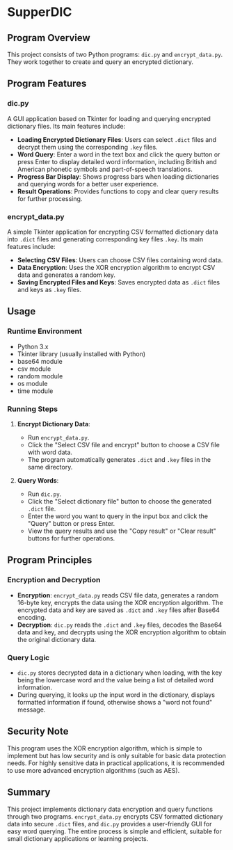 # SupperDIC

## Program Overview

This project consists of two Python programs: `dic.py` and `encrypt_data.py`. They work together to create and query an encrypted dictionary.

## Program Features

### dic.py

A GUI application based on Tkinter for loading and querying encrypted dictionary files. Its main features include:

- **Loading Encrypted Dictionary Files**: Users can select `.dict` files and decrypt them using the corresponding `.key` files.
- **Word Query**: Enter a word in the text box and click the query button or press Enter to display detailed word information, including British and American phonetic symbols and part-of-speech translations.
- **Progress Bar Display**: Shows progress bars when loading dictionaries and querying words for a better user experience.
- **Result Operations**: Provides functions to copy and clear query results for further processing.

### encrypt_data.py

A simple Tkinter application for encrypting CSV formatted dictionary data into `.dict` files and generating corresponding key files `.key`. Its main features include:

- **Selecting CSV Files**: Users can choose CSV files containing word data.
- **Data Encryption**: Uses the XOR encryption algorithm to encrypt CSV data and generates a random key.
- **Saving Encrypted Files and Keys**: Saves encrypted data as `.dict` files and keys as `.key` files.

## Usage

### Runtime Environment

- Python 3.x
- Tkinter library (usually installed with Python)
- base64 module
- csv module
- random module
- os module
- time module

### Running Steps

1. **Encrypt Dictionary Data**:
   - Run `encrypt_data.py`.
   - Click the "Select CSV file and encrypt" button to choose a CSV file with word data.
   - The program automatically generates `.dict` and `.key` files in the same directory.

2. **Query Words**:
   - Run `dic.py`.
   - Click the "Select dictionary file" button to choose the generated `.dict` file.
   - Enter the word you want to query in the input box and click the "Query" button or press Enter.
   - View the query results and use the "Copy result" or "Clear result" buttons for further operations.

## Program Principles

### Encryption and Decryption

- **Encryption**: `encrypt_data.py` reads CSV file data, generates a random 16-byte key, encrypts the data using the XOR encryption algorithm. The encrypted data and key are saved as `.dict` and `.key` files after Base64 encoding.
- **Decryption**: `dic.py` reads the `.dict` and `.key` files, decodes the Base64 data and key, and decrypts using the XOR encryption algorithm to obtain the original dictionary data.

### Query Logic

- `dic.py` stores decrypted data in a dictionary when loading, with the key being the lowercase word and the value being a list of detailed word information.
- During querying, it looks up the input word in the dictionary, displays formatted information if found, otherwise shows a "word not found" message.

## Security Note

This program uses the XOR encryption algorithm, which is simple to implement but has low security and is only suitable for basic data protection needs. For highly sensitive data in practical applications, it is recommended to use more advanced encryption algorithms (such as AES).

## Summary

This project implements dictionary data encryption and query functions through two programs. `encrypt_data.py` encrypts CSV formatted dictionary data into secure `.dict` files, and `dic.py` provides a user-friendly GUI for easy word querying. The entire process is simple and efficient, suitable for small dictionary applications or learning projects.
